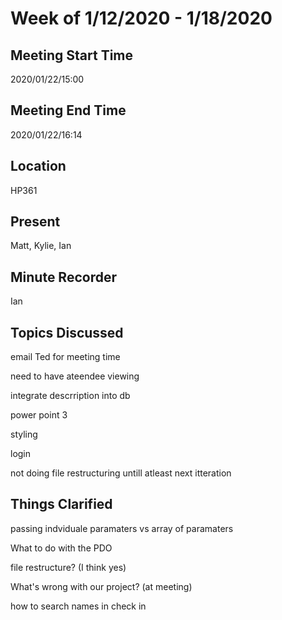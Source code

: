 # Week of 1/12/2020 - 1/18/2020

## Meeting Start Time

2020/01/22/15:00

## Meeting End Time

2020/01/22/16:14

## Location

HP361

## Present

Matt, Kylie, Ian

## Minute Recorder

Ian

## Topics Discussed

email Ted for meeting time

need to have ateendee viewing

integrate descrription into db

power point 3

styling

login

not doing file restructuring untill atleast next itteration


## Things Clarified

passing indviduale paramaters vs array of paramaters

What to do with the PDO 

file restructure? (I think yes)

What's wrong with our project? (at meeting)

how to search names in check in
